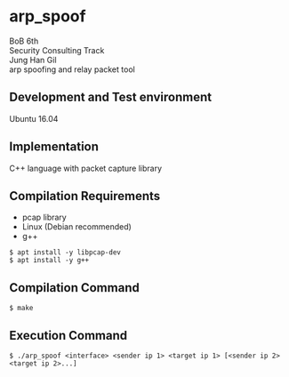 # arp_spoof
BoB 6th    
Security Consulting Track    
Jung Han Gil    
arp spoofing and relay packet tool    

## Development and Test environment
Ubuntu 16.04    

## Implementation
C++ language with packet capture library
## Compilation Requirements
- pcap library
- Linux (Debian recommended)
- g++
```
$ apt install -y libpcap-dev
$ apt install -y g++
```
## Compilation Command
```
$ make
```
## Execution Command
```
$ ./arp_spoof <interface> <sender ip 1> <target ip 1> [<sender ip 2> <target ip 2>...]
```
